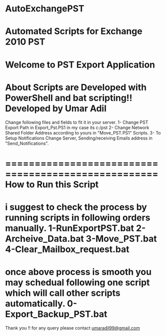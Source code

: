 # AutoExchangePST
Automated Scripts for Exchange 2010 PST 
====================================================
Welcome to PST Export Application
====================================================
About
Scripts are Developed with PowerShell and bat scripting!!
Developed by Umar Adil 
====================================================
Change following files and fields to fit it in your server.
1- Change PST Export Path in Export_Pst.PS1 in my case its c:/pst
2- Change Network Shared Folder Address according to yours in "Move_PST.PS1" Scripts.
3- To Setup Notifications Change Server, Sending/receiving Emails address in "Send_Notifications".

====================================================
How to Run this Script
====================================================
i suggest to check the process by running scripts in following orders manually.
1-RunExportPST.bat
2-Archeive_Data.bat
3-Move_PST.bat 
4-Clear_Mailbox_request.bat
====================================================
once above process is smooth you may schedual following one script which will call other scripts automatically.
0-Export_Backup_PST.bat
====================================================

Thank you !! for any query please contact umaradil99@gmail.com
